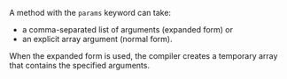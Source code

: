 ﻿A method with the `params` keyword can take:

- a comma-separated list of arguments (expanded form) or
- an explicit array argument (normal form).

When the expanded form is used, the compiler creates a temporary array that contains the specified arguments.